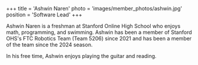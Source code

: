 +++
title = 'Ashwin Naren'
photo = 'images/member_photos/ashwin.jpg'
position = 'Software Lead'
+++

Ashwin Naren is a freshman at Stanford Online High School who enjoys math, programming, and swimming.
Ashwin has been a member of Stanford OHS's FTC Robotics Team (Team 5206) since 2021
and has been a member of the team since the 2024 season.

In his free time, Ashwin enjoys playing the guitar and reading.
